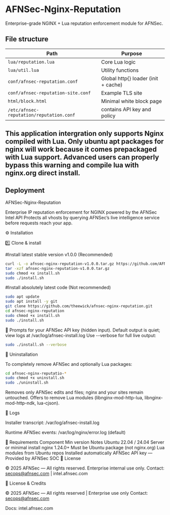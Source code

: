 # AFNSec-Nginx-Reputation

Enterprise-grade NGINX + Lua reputation enforcement module for AFNSec.

## File structure

| Path | Purpose |
|------|----------|
| `lua/reputation.lua` | Core Lua logic |
| `lua/util.lua` | Utility functions |
| `conf/afnsec-reputation.conf` | Global http{} loader (init + cache) |
| `conf/afnsec-reputation-site.conf` | Example TLS site |
| `html/block.html` | Minimal white block page |
| `/etc/afnsec-reputation/reputation.conf` | contains API key and policy |

## This application intergration only supports Nginx compiled with Lua. Only ubuntu apt packages for nginx will work because it comes prepackaged with Lua support. Advanced users can properly bypass this warning and compile lua with nginx.org direct install.

## Deployment

AFNSec-Nginx-Reputation

Enterprise IP reputation enforcement for NGINX powered by the AFNSec Intel API
Protects all vhosts by querying AFNSec’s live intelligence service before requests reach your app.

⚙️ Installation

1️⃣ Clone & install

#Install latest stable version v1.0.0 (Recommended)
```bash
curl -L -o afnsec-nginx-reputation-v1.0.0.tar.gz https://github.com/AFNSec/afnsec-nginx-reputation/archive/refs/tags/v1.0.0.tar.gz
tar -xzf afnsec-nginx-reputation-v1.0.0.tar.gz
sudo chmod +x install.sh
sudo ./install.sh
```
#Install absolutely latest code (Not recommended)

```bash
sudo apt update
sudo apt install -y git
git clone https://github.com/theewick/afnsec-nginx-reputation.git
cd afnsec-nginx-reputation
sudo chmod +x install.sh
sudo ./install.sh
```

🧩 Prompts for your AFNSec API key (hidden input).
Default output is quiet; view logs at /var/log/afnsec-install.log
Use --verbose for full live output:

```bash
sudo ./install.sh --verbose
```
🧹 Uninstallation

To completely remove AFNSec and optionally Lua packages:

```bash
cd afnsec-nginx-reputatio-*
sudo chmod +x uninstall.sh
sudo ./uninstall.sh
```

Removes only AFNSec edits and files; nginx and your sites remain untouched.
Offers to remove Lua modules (libnginx-mod-http-lua, libnginx-mod-http-ndk, lua-cjson).

📄 Logs

Installer transcript: /var/log/afnsec-install.log

Runtime AFNSec events: /var/log/nginx/error.log (default)

🧰 Requirements
Component	Min version	Notes
Ubuntu	22.04 / 24.04	Server or minimal install
nginx	1.24.0+	Must be Ubuntu package (not nginx.org)
Lua modules	from Ubuntu repos	Installed automatically
AFNSec API key	—	Provided by AFNSec SOC
🧾 License

© 2025 AFNSec — All rights reserved.
Enterprise internal use only.
Contact: secops@afnsec.com
 | intel.afnsec.com

🧾 License & Credits

© 2025 AFNSec — All rights reserved | Enterprise use only
Contact: secops@afnsec.com

Docs: intel.afnsec.com

